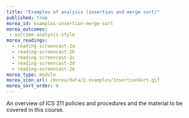 ```yaml
---
title: "Examples of analysis (insertion and merge sort)"
published: true
morea_id: examples-insertion-merge-sort
morea_outcomes:
 - outcome-analysis-style
morea_readings:
  - reading-screencast-2a
  - reading-screencast-2b
  - reading-screencast-2c
  - reading-screencast-2d
  - reading-screencast-2e
morea_type: module
morea_icon_url: /morea/data/2.examples/InsertionSort.gif
morea_sort_order: 0
---
```


An overview of ICS 311 policies and procedures and the material to be covered in this course.



